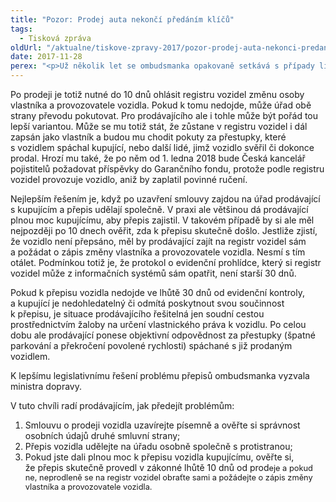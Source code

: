 ```yaml
---
title: "Pozor: Prodej auta nekončí předáním klíčů"
tags:
  - Tisková zpráva
oldUrl: "/aktualne/tiskove-zpravy-2017/pozor-prodej-auta-nekonci-predanim-klicu"
date: 2017-11-28
perex: "<p>Už několik let se ombudsmanka opakovaně setkává s případy lidí, kteří prodali auto a neohlídali si, jestli došlo i k jeho přepisu na nového vlastníka v registru vozidel. Administrativně tak zůstávají vlastníky s povinností platit povinné ručení nebo pokuty za přestupky způsobené kupujícím.</p>"
---
```


<!-- imported from the old website -->

<p>Po prodeji je totiž nutné do 10 dnů ohlásit registru vozidel změnu osoby vlastníka a provozovatele vozidla. Pokud k tomu nedojde, může úřad obě strany převodu pokutovat. Pro prodávajícího ale i tohle může být pořád tou lepší variantou. Může se mu totiž stát, že zůstane v registru vozidel i dál zapsán jako vlastník a budou mu chodit pokuty za přestupky, které s vozidlem spáchal kupující, nebo další lidé, jimž vozidlo svěřil či dokonce prodal. Hrozí mu také, že po něm od 1. ledna 2018 bude Česká kancelář pojistitelů požadovat příspěvky do Garančního fondu, protože podle registru vozidel provozuje vozidlo, aniž by zaplatil povinné ručení.</p> <p>Nejlepším řešením je, když po uzavření smlouvy zajdou na úřad prodávající s kupujícím a přepis udělají společně. V praxi ale většinou dá prodávající plnou moc kupujícímu, aby přepis zajistil. V takovém případě by si ale měl nejpozději po 10 dnech ověřit, zda k přepisu skutečně došlo. Jestliže zjistí, že vozidlo není přepsáno, měl by prodávající zajít na registr vozidel sám a požádat o zápis změny vlastníka a provozovatele vozidla. Nesmí s tím otálet. Podmínkou totiž je, že protokol o evidenční prohlídce, který si registr vozidel může z informačních systémů sám opatřit, není starší 30 dnů.</p> <p>Pokud k přepisu vozidla nedojde ve lhůtě 30 dnů od evidenční kontroly, a kupující je nedohledatelný či odmítá poskytnout svou součinnost k přepisu, je situace prodávajícího řešitelná jen soudní cestou prostřednictvím žaloby na určení vlastnického práva k vozidlu. Po celou dobu ale prodávající ponese objektivní odpovědnost za přestupky (špatné parkování a překročení povolené rychlosti) spáchané s již prodaným vozidlem.  </p> <p>K lepšímu legislativnímu řešení problému přepisů ombudsmanka vyzvala ministra dopravy.</p> <p>V tuto chvíli radí prodávajícím, jak předejít problémům:</p><ol><li>Smlouvu o prodeji vozidla uzavírejte písemně a ověřte si správnost osobních údajů druhé smluvní strany;</li><li>Přepis vozidla udělejte na úřadu osobně společně s protistranou;</li><li>Pokud jste dali plnou moc k přepisu vozidla kupujícímu, ověřte si, že přepis skutečně provedl v zákonné lhůtě 10 dnů od prod<span style="font-size: 12.8px;">eje a pokud ne, neprodleně se na registr vozidel obraťte sami a požádejte o zápis změny vlastníka a provozovatele vozidla.</span></li></ol>
